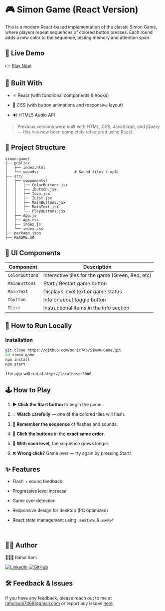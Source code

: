 # 🎮 Simon Game (React Version)

This is a modern React-based implementation of the classic Simon Game, where players repeat sequences of colored button presses. Each round adds a new color to the sequence, testing memory and attention span.

## 🔗 Live Demo

 👉 [Play Now](itsrahul-simon-game.vercel.app).

## 🧪 Built With

- ⚛️ React (with functional components & hooks)

- 🎨 CSS (with button animations and responsive layout)

- 🔊 HTML5 Audio API

> Previous versions were built with HTML, CSS,       JavaScript, and jQuery — this has now been completely refactored using React.

## 📁 Project Structure

```pgsql
simon-game/
├── public/
│   ├── index.html
│   └── sounds/                # Sound files (.mp3)
├── src/
│   ├── components/
│   │   ├── ColorButtons.jsx
│   │   ├── Ibutton.jsx
│   │   ├── Icon.jsx
│   │   ├── IList.jsx
│   │   ├── MainButtons.jsx
│   │   ├── MainText.jsx
│   │   └── PlayButtons.jsx
│   ├── App.js
│   ├── App.css
│   ├── index.js
│   └── index.css
├── package.json
├── README.md
```

## 🎨 UI Components

| Component        | Description                                      |
|------------------|--------------------------------------------------|
| `ColorButtons`   | Interactive tiles for the game (Green, Red, etc) |
| `MainButtons`    | Start / Restart game button                        |
| `MainText`       | Displays level text or game status               |
| `Ibutton`        | Info or about toggle button                      |
| `IList`          | Instructional items in the info section          |



## 🚀 How to Run Locally

### Installation



```bash
git clone https://github.com/sonir746/Simon-Game.git
cd simon-game
npm install
npm start
```

The app will run at ```http://localhost:3000```.



## 🕹️ How to Play

1. ▶️ **Click the Start button** to begin the game.

2. 💡 **Watch carefully** — one of the colored tiles will flash.

3. 🧠 **Remember the sequence** of flashes and sounds.

4. 🎯 **Click the buttons** in the **exact same order**.

5. 🔁 **With each level,** the sequence grows longer.

6. ❌ **Wrong click?** Game over — try again by pressing Start!

## ✨ Features

- Flash + sound feedback

- Progressive level increase

- Game over detection

- Responsive design for desktop (PC optimized)

- React state management using ```useState``` & ```useRef```

<br>

## 🧑‍💻 Author

👨🏻‍💼 Rahul Soni

[![LinkedIn](https://img.shields.io/twitter/url?url=https%3A%2F%2Fwww.linkedin.com&style=social&logo=Linkedin&logoColor=White&label=LinkedIn&labelColor=blue&color=blue&cacheSeconds=3600)](https://www.linkedin.com/in/rahul-soni-004861227)
[![GitHub](https://img.shields.io/twitter/url?url=https%3A%2F%2Fgithub.com%2F&style=social&logo=GitHub&logoColor=Black&label=GitHub&labelColor=abcdef&color=fedcba&cacheSeconds=3600)](https://github.com/sonir746)

## 🛠️  Feedback & Issues

If you have any feedback, please reach out to me at rahulsoni7469@gmail.com or report any issues [here](https://github.com/sonir746/Simon-Game/issues).

